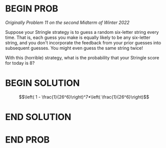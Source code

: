 # BEGIN PROB

<i>Originally Problem 11 on the second Midterm of Winter 2022</i>

Suppose your Stringle strategy is to guess a random six-letter string every time. That is, each guess you make is equally likely to be any six-letter string, and you don't incorporate the feedback from your prior guesses into subsequent guesses. You might even guess the same string twice!

With this (horrible) strategy, what is the probability that your Stringle score for today is 8?

# BEGIN SOLUTION

$$\left( 1 - \frac{1}{26^6}\right)^7*\left( \frac{1}{26^6}\right)$$

# END SOLUTION

# END PROB